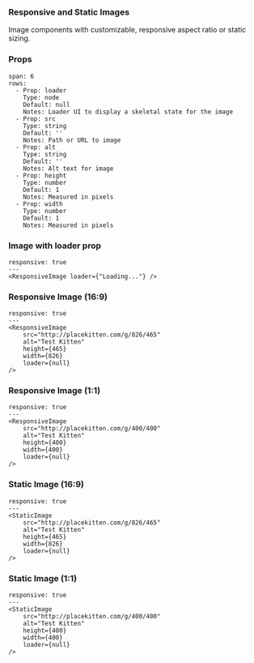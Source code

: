 ### Responsive and Static Images

Image components with customizable, responsive aspect ratio or static sizing.

### Props

```table
span: 6
rows:
  - Prop: loader
    Type: node
    Default: null
    Notes: Loader UI to display a skeletal state for the image
  - Prop: src
    Type: string
    Default: ''
    Notes: Path or URL to image
  - Prop: alt
    Type: string
    Default: ''
    Notes: Alt text for image
  - Prop: height
    Type: number
    Default: 1
    Notes: Measured in pixels
  - Prop: width
    Type: number
    Default: 1
    Notes: Measured in pixels
```

### Image with loader prop

```react
responsive: true
---
<ResponsiveImage loader={"Loading..."} />
```

### Responsive Image (16:9)

```react
responsive: true
---
<ResponsiveImage
    src="http://placekitten.com/g/826/465"
    alt="Test Kitten"
    height={465}
    width={826}
    loader={null}
/>
```

### Responsive Image (1:1)

```react
responsive: true
---
<ResponsiveImage
    src="http://placekitten.com/g/400/400"
    alt="Test Kitten"
    height={400}
    width={400}
    loader={null}
/>
```

### Static Image (16:9)

```react
responsive: true
---
<StaticImage
    src="http://placekitten.com/g/826/465"
    alt="Test Kitten"
    height={465}
    width={826}
    loader={null}
/>
```

### Static Image (1:1)

```react
responsive: true
---
<StaticImage
    src="http://placekitten.com/g/400/400"
    alt="Test Kitten"
    height={400}
    width={400}
    loader={null}
/>
```
